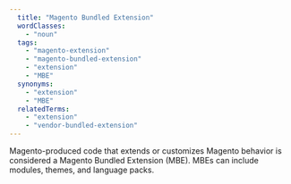 ```yaml
---
  title: "Magento Bundled Extension"
  wordClasses:
    - "noun"
  tags:
    - "magento-extension"
    - "magento-bundled-extension"
    - "extension"
    - "MBE"
  synonyms:
    - "extension"
    - "MBE"
  relatedTerms:
    - "extension"
    - "vendor-bundled-extension"
---
```

Magento-produced code that extends or customizes Magento behavior is considered a Magento Bundled Extension (MBE). MBEs can include modules, themes, and language packs.

